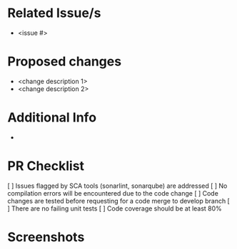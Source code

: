# Related Issue/s
- <issue #>

# Proposed changes
- <change description 1>
- <change description 2>

# Additional Info
- <any additional info>

# PR Checklist
[ ] Issues flagged by SCA tools (sonarlint, sonarqube) are addressed
[ ] No compilation errors will be encountered due to the code change
[ ] Code changes are tested before requesting for a code merge to develop branch
[ ] There are no failing unit tests
[ ] Code coverage should be at least 80%

# Screenshots
